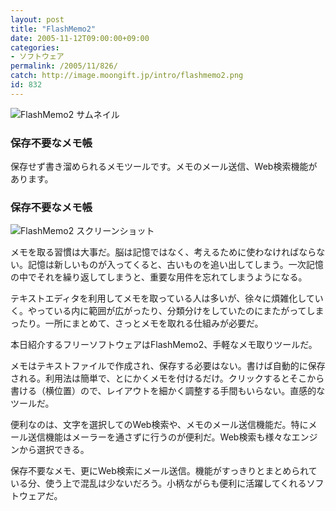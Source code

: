 ```yaml
---
layout: post
title: "FlashMemo2"
date: 2005-11-12T09:00:00+09:00
categories:
- ソフトウェア
permalink: /2005/11/826/
catch: http://image.moongift.jp/intro/flashmemo2.png
id: 832
---
```

 ![FlashMemo2 サムネイル](http://image.moongift.jp/intro/flashmemo2.s.png "FlashMemo2 サムネイル")
  

### 保存不要なメモ帳
  
保存せず書き溜められるメモツールです。メモのメール送信、Web検索機能があります。  
<!--more-->  

### 保存不要なメモ帳
  

![FlashMemo2 スクリーンショット](http://image.moongift.jp/intro/flashmemo2.png "FlashMemo2 スクリーンショット")

  

メモを取る習慣は大事だ。脳は記憶ではなく、考えるために使わなければならない。記憶は新しいものが入ってくると、古いものを追い出してしまう。一次記憶の中でそれを繰り返してしまうと、重要な用件を忘れてしまうようになる。

  

テキストエディタを利用してメモを取っている人は多いが、徐々に煩雑化していく。やっている内に範囲が広がったり、分類分けをしていたのにまたがってしまったり。一所にまとめて、さっとメモを取れる仕組みが必要だ。

  

本日紹介するフリーソフトウェアはFlashMemo2、手軽なメモ取りツールだ。

  

メモはテキストファイルで作成され、保存する必要はない。書けば自動的に保存される。利用法は簡単で、とにかくメモを付けるだけ。クリックするとそこから書ける（横位置）ので、レイアウトを細かく調整する手間もいらない。直感的なツールだ。

  

便利なのは、文字を選択してのWeb検索や、メモのメール送信機能だ。特にメール送信機能はメーラーを通さずに行うのが便利だ。Web検索も様々なエンジンから選択できる。

  

保存不要なメモ、更にWeb検索にメール送信。機能がすっきりとまとめられている分、使う上で混乱は少ないだろう。小柄ながらも便利に活躍してくれるソフトウェアだ。

